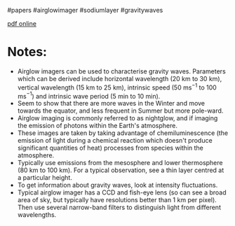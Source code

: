 #papers 
#airglowimager
#sodiumlayer 
#gravitywaves

[pdf online](https://agupubs.onlinelibrary.wiley.com/doi/full/10.1029/2022EA002256)

# Notes: 
- Airglow imagers can be used to characterise gravity waves. Parameters which can be derived include horizontal wavelength (20 km to 30 km), vertical wavelength (15 km to 25 km), intrinsic speed (50 ms$^{-1}$ to 100 ms$^{-1}$) and intrinsic wave period (5 min to 10 min). 
- Seem to show that there are more waves in the Winter and move towards the equator, and less frequent in Summer but more pole-ward.
- Airglow imaging is commonly referred to as nightglow, and if imaging the emission of photons within the Earth's atmosphere. 
- These images are taken by taking advantage of chemiluminescence (the emission of light during a chemical reaction which doesn't produce significant quantities of heat) processes from species within the atmosphere. 
- Typically use emissions from the mesosphere and lower thermosphere (80 km to 100 km). For a typical observation, see a thin layer centred at a particular height. 
- To get information about gravity waves, look at intensity fluctuations.
- Typical airglow imager has a CCD and fish-eye lens (so can see a broad area of sky, but typically have resolutions better than 1 km per pixel). Then use several narrow-band filters to distinguish light from different wavelengths.